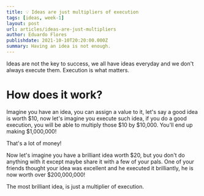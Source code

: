 ```yaml
---
title: 💡 Ideas are just multipliers of execution
tags: [ideas, week-1]
layout: post
url: articles/ideas-are-just-multipliers
author: Eduardo Flores
publishdate: 2021-10-10T20:20:00.000Z
summary: Having an idea is not enough.
---
```


Ideas are not the key to success, we all have ideas everyday and we don't always execute them. Execution is what matters.

# How does it work?

Imagine you have an idea, you can assign a value to it, let's say a good idea is worth $10, now let's imagine you execute such idea, if you do a good execution, you will be able to multiply those $10 by $10,000. You'll end up making $1,000,000!

That's a lot of money!

Now let's imagine you have a brilliant idea worth $20, but you don't do anything with it except maybe share it with a few of your pals. One of your friends thought your idea was excellent and he executed it brilliantly, he is now worth over $200,000,000!

The most brilliant idea, is just a multiplier of execution.
